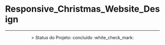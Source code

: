 # Responsive_Christmas_Website_Design

---

<p align="center">
 > Status do Projeto: concluído :white_check_mark:
</p>
